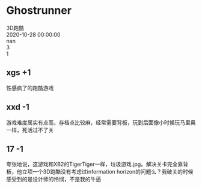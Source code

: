 



# Ghostrunner
  
3D跑酷  
2020-10-28 00:00:00  
nan  
3  
1
## xgs +1


性感疯了的跑酷游戏
## xxd -1


游戏难度属实有点高，存档点比较麻，经常需要背板，玩到后面像小时候玩马里奥一样，死活过不了关
## 17 -1


夸张地说，这游戏和XB2的TigerTiger一样，垃圾游戏.jpg。解决关卡完全靠背板，他立项一个3D跑酷没有考虑过information horizon的问题么？我破关的时候感受到的是设计师的怜悯，不是我的牛逼